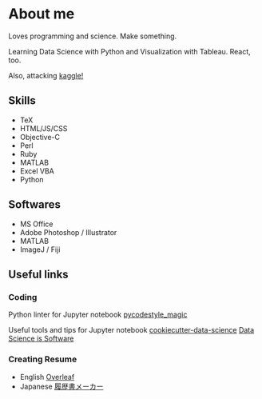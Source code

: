 # About me

Loves programming and science. Make something.

Learning Data Science with Python and Visualization with Tableau.
React, too.

Also, attacking [kaggle!](https://www.kaggle.com/tomoshimo)

## Skills
- TeX
- HTML/JS/CSS
- Objective-C
- Perl
- Ruby
- MATLAB
- Excel VBA
- Python

## Softwares
- MS Office
- Adobe Photoshop / Illustrator
- MATLAB
- ImageJ / Fiji

## Useful links

### Coding
Python linter for Jupyter notebook
[pycodestyle_magic](https://github.com/mattijn/pycodestyle_magic)

Useful tools and tips for Jupyter notebook
[cookiecutter-data-science](https://drivendata.github.io/cookiecutter-data-science/)
[Data Science is Software](https://github.com/drivendata/data-science-is-software/blob/master/notebooks/lectures/3.0-refactoring.ipynb)


### Creating Resume
- English
[Overleaf]()
- Japanese
[履歴書メーカー](https://www.resumemaker.jp/)

